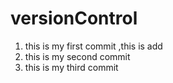# versionControl 

1. this is my first commit ,this is add
2. this is my second commit
3. this is my third commit  
